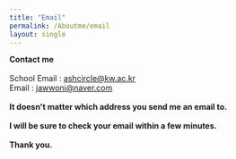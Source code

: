 ```yaml
---
title: "Email"
permalink: /Aboutme/email
layout: single
---
```


**Contact me**<br><br>
School Email : [ashcircle@kw.ac.kr](https://lee-jaewon.github.io/Aboutme/email)<br>
Email : [jawwoni@naver.com](https://lee-jaewon.github.io/Aboutme/email)<br><br>
**It doesn't matter which address you send me an email to.**<br><br>
**I will be sure to check your email within a few minutes.**<br><br>
**Thank you.**